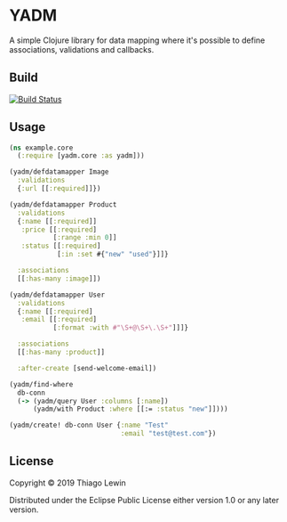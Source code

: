 # YADM

A simple Clojure library for data mapping where it's possible to define associations, validations and callbacks.

## Build

[![Build Status](https://travis-ci.com/tlewin/yadm.svg?branch=master)](https://travis-ci.org/tlewin/yadm)

## Usage

```clojure
(ns example.core
  (:require [yadm.core :as yadm]))

(yadm/defdatamapper Image
  :validations
  {:url [[:required]]})

(yadm/defdatamapper Product
  :validations
  {:name [[:required]]
   :price [[:required]
           [:range :min 0]]
   :status [[:required]
            [:in :set #{"new" "used"}]]}

  :associations
  [[:has-many :image]])

(yadm/defdatamapper User
  :validations
  {:name [[:required]
   :email [[:required]
           [:format :with #"\S+@\S+\.\S+"]]]}

  :associations
  [[:has-many :product]]

  :after-create [send-welcome-email])

(yadm/find-where
  db-conn
  (-> (yadm/query User :columns [:name])
      (yadm/with Product :where [[:= :status "new"]])))

(yadm/create! db-conn User {:name "Test"
                            :email "test@test.com"})
```

## License

Copyright © 2019 Thiago Lewin

Distributed under the Eclipse Public License either version 1.0 or any later version.
